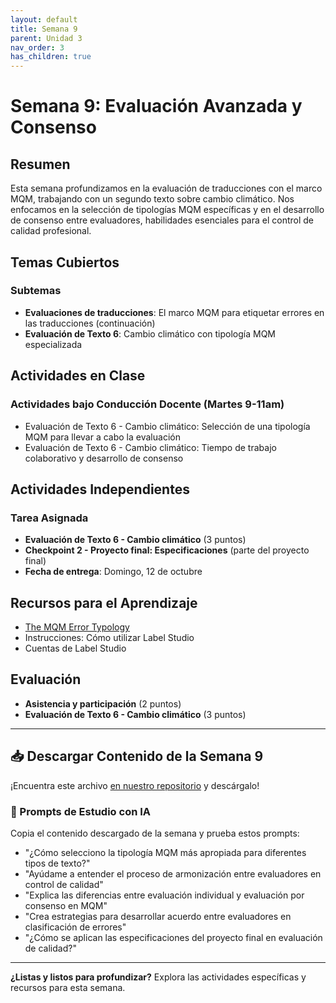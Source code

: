 ```yaml
---
layout: default
title: Semana 9
parent: Unidad 3
nav_order: 3
has_children: true
---
```


# Semana 9: Evaluación Avanzada y Consenso

## Resumen

Esta semana profundizamos en la evaluación de traducciones con el marco MQM, trabajando con un segundo texto sobre cambio climático. Nos enfocamos en la selección de tipologías MQM específicas y en el desarrollo de consenso entre evaluadores, habilidades esenciales para el control de calidad profesional.

## Temas Cubiertos

### Subtemas
- **Evaluaciones de traducciones**: El marco MQM para etiquetar errores en las traducciones (continuación)
- **Evaluación de Texto 6**: Cambio climático con tipología MQM especializada

## Actividades en Clase

### Actividades bajo Conducción Docente (Martes 9-11am)
- Evaluación de Texto 6 - Cambio climático: Selección de una tipología MQM para llevar a cabo la evaluación
- Evaluación de Texto 6 - Cambio climático: Tiempo de trabajo colaborativo y desarrollo de consenso

## Actividades Independientes

### Tarea Asignada
- **Evaluación de Texto 6 - Cambio climático** (3 puntos)
- **Checkpoint 2 - Proyecto final: Especificaciones** (parte del proyecto final)
- **Fecha de entrega**: Domingo, 12 de octubre

## Recursos para el Aprendizaje

- [The MQM Error Typology](https://themqm.org/error-types-2/typology/)
- Instrucciones: Cómo utilizar Label Studio
- Cuentas de Label Studio

## Evaluación

- **Asistencia y participación** (2 puntos)
- **Evaluación de Texto 6 - Cambio climático** (3 puntos)

---

## 📥 Descargar Contenido de la Semana 9
¡Encuentra este archivo [en nuestro repositorio](https://github.com/alainamb/uic_tr18-trad-inversa-es-en/blob/main/unidad3/semana9/semana9-resumen.md) y descárgalo!

### 🤖 Prompts de Estudio con IA
Copia el contenido descargado de la semana y prueba estos prompts:
- "¿Cómo selecciono la tipología MQM más apropiada para diferentes tipos de texto?"
- "Ayúdame a entender el proceso de armonización entre evaluadores en control de calidad"
- "Explica las diferencias entre evaluación individual y evaluación por consenso en MQM"
- "Crea estrategias para desarrollar acuerdo entre evaluadores en clasificación de errores"
- "¿Cómo se aplican las especificaciones del proyecto final en evaluación de calidad?"

---

**¿Listas y listos para profundizar?** Explora las actividades específicas y recursos para esta semana.
